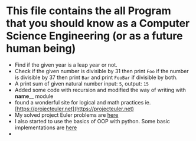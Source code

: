 # This file contains the all Program that you should know as a Computer Science Engineering (or as a future human being)

- Find if the given year is a leap year or not.
- Check if the given number is divisible by 31 then print `Foo` if the number is divisible by 37 then print `Bar` and print `FooBar` if divisible by both.
- A print sum of given natural number input: `5`, output: `15` 
- Added some code with recursion and modified the way of writing with **name**__ module
- found a wonderful site for logical and math practices ie. [https://projecteuler.net](https://projecteuler.net)
- My solved project Euler problems are [here](/project_Euler-net)
- I also started to use the basics of OOP with python. Some basic implementations are [here](/Py_Understand_OO)
-